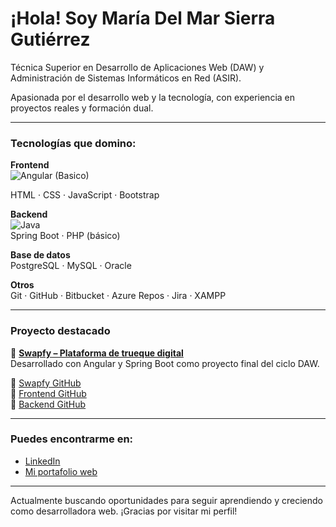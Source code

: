 # ¡Hola! Soy María Del Mar Sierra Gutiérrez

 Técnica Superior en Desarrollo de Aplicaciones Web (DAW) y Administración de Sistemas Informáticos en Red (ASIR).  
 
 Apasionada por el desarrollo web y la tecnología, con experiencia en proyectos reales y formación dual.

---

### Tecnologías que domino:

**Frontend**  
![Angular](https://img.shields.io/badge/-Angular-DD0031?style=flat&logo=angular&logoColor=white)  (Basico)

HTML · CSS · JavaScript · Bootstrap

**Backend**  
![Java](https://img.shields.io/badge/-Java-007396?style=flat&logo=java&logoColor=white)  
Spring Boot · PHP (básico)

**Base de datos**  
PostgreSQL · MySQL · Oracle

**Otros**  
Git · GitHub · Bitbucket · Azure Repos · Jira · XAMPP

---

### Proyecto destacado

🔗 [**Swapfy – Plataforma de trueque digital**](https://swapfy-frontend.vercel.app)  
Desarrollado con Angular y Spring Boot como proyecto final del ciclo DAW.

📁 [Swapfy GitHub](https://github.com/MarSierraG/swapfy)  
📁 [Frontend GitHub](https://github.com/MarSierraG/swapfy-frontend)  
📁 [Backend GitHub](https://github.com/MarSierraG/swapfy-backend)

---

### Puedes encontrarme en:

- [LinkedIn](https://www.linkedin.com/in/maría-del-mar-sierra-gutiérrez-19a2b928b/)
- [Mi portafolio web](https://portfolio-one-snowy-67.vercel.app)

---

Actualmente buscando oportunidades para seguir aprendiendo y creciendo como desarrolladora web. ¡Gracias por visitar mi perfil!
